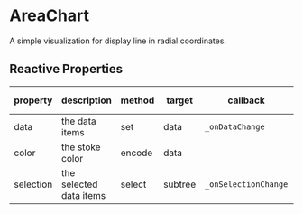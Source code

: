 # AreaChart

A simple visualization for display line in radial coordinates.

## Reactive Properties

| property  | description             | method | target  | callback             | internal listener |
| --------- | ----------------------- | ------ | ------- | -------------------- | ----------------- |
| data      | the data items          | set    | data    | `_onDataChange`      | rerender          |
| color     | the stoke color         | encode | data    |                      |                   |
| selection | the selected data items | select | subtree | `_onSelectionChange` |                   |
